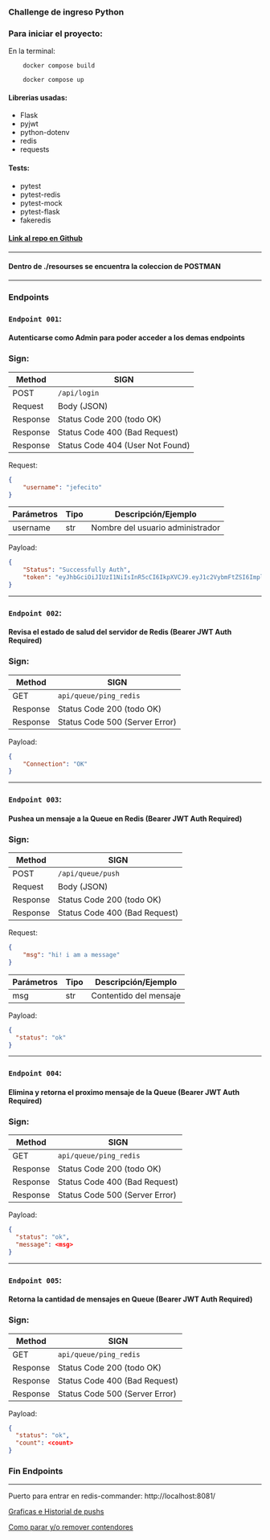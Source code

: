 ### Challenge de ingreso Python

### Para iniciar el proyecto:
En la terminal:
```docker
    docker compose build
    
    docker compose up
```



#### Librerias usadas:
* Flask
* pyjwt
* python-dotenv
* redis
* requests

#### Tests: 
* pytest
* pytest-redis
* pytest-mock
* pytest-flask
* fakeredis


#### [Link al repo en  Github](https://github.com/henry-geary/JwtRestApiFlask)
<hr/>

#### Dentro de ./resourses se encuentra la coleccion de POSTMAN 

<hr/>

### Endpoints

### `Endpoint 001`: 
#### Autenticarse como Admin para poder acceder a los demas endpoints

### Sign:


| Method   | SIGN                             |
|----------|----------------------------------|
| POST     | `/api/login`                     |
| Request  | Body (JSON)                      |
| Response | Status Code 200 (todo OK)        |
| Response | Status Code 400 (Bad Request)    |
| Response | Status Code 404 (User Not Found) |
Request:
```json
{
    "username": "jefecito"
}
```
| Parámetros   | Tipo | Descripción/Ejemplo              |
|--------------|------|----------------------------------|
| username     | str  | Nombre del usuario administrador |

Payload:
```json
{
    "Status": "Successfully Auth",
    "token": "eyJhbGciOiJIUzI1NiIsInR5cCI6IkpXVCJ9.eyJ1c2VybmFtZSI6ImplZmVjaXRvIiwiZXhwIjoxNjY4NzczMzY0fQ.kbsCYPHvcz32q1DTEOrbx2eZQknzlxu0NE4qvKemwjs"
}

```
<hr/>

### `Endpoint 002`:
#### Revisa el estado de salud del servidor de Redis (Bearer JWT Auth Required)

### Sign:   


| Method   | SIGN                           |
|----------|--------------------------------|
| GET      | `api/queue/ping_redis`         |
| Response | Status Code 200 (todo OK)      |
| Response | Status Code 500 (Server Error) |

Payload:
```json
{
    "Connection": "OK"
}
```
<hr/>

### `Endpoint 003`:
#### Pushea un mensaje a la Queue en Redis (Bearer JWT Auth Required)

### Sign:


| Method   | SIGN                          |
|----------|-------------------------------|
| POST     | `/api/queue/push`             |
| Request  | Body (JSON)                   |
| Response | Status Code 200 (todo OK)     |
| Response | Status Code 400 (Bad Request) |
Request:
```json
{
    "msg": "hi! i am a message"
}
```
| Parámetros   | Tipo | Descripción/Ejemplo       |
|--------------|------|---------------------------|
| msg     | str  | Contentido del mensaje    | 

Payload:
```json
{
  "status": "ok"
}
```
<hr/>

### `Endpoint 004`:
#### Elimina y retorna el proximo mensaje de la Queue (Bearer JWT Auth Required)

### Sign:   


| Method   | SIGN                           |
|----------|--------------------------------|
| GET      | `api/queue/ping_redis`         |
| Response | Status Code 200 (todo OK)      |
| Response | Status Code 400 (Bad Request)  |
| Response | Status Code 500 (Server Error) |

Payload:
```json
{
  "status": "ok",
  "message": <msg>
}
```
<hr/>

### `Endpoint 005`:
#### Retorna la cantidad de mensajes en Queue (Bearer JWT Auth Required)

### Sign:   


| Method   | SIGN                           |
|----------|--------------------------------|
| GET      | `api/queue/ping_redis`         |
| Response | Status Code 200 (todo OK)      |
| Response | Status Code 400 (Bad Request)  |
| Response | Status Code 500 (Server Error) |

Payload:
```json
{
  "status": "ok",
  "count": <count>
}
```
### Fin Endpoints

<hr/>




Puerto para entrar en redis-commander: http://localhost:8081/ 

[Graficas e Historial de pushs](https://www.cybertalk.org/2022/03/03/youve-been-phished-what-to-do-next/)

[Como parar y/o remover contendores](https://www.ibm.com/docs/en/connect-direct/6.1.0?topic=container-stoprestart-procedure)